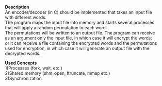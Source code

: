**Description**  
An encoder/decoder (in C) should be implemented that takes an input file with different words.  
The program maps the input file into memory and starts several processes that will apply a random permutation to each word.  
The permutations will be written to an output file. The program can receive as an argument only the input file, in which case it will encrypt the words;  
or it can receive a file containing the encrypted words and the permutations used for encryption, in which case it will generate an output file with the decrypted words.  


**Used Concepts**   
1)Processes (fork, wait, etc.)  
2)Shared memory (shm_open, ftruncate, mmap etc.)      
3)Synchronization     

